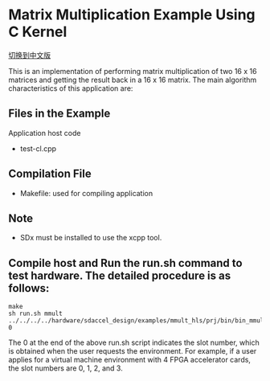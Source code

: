 Matrix Multiplication Example Using C Kernel
================================

[切换到中文版](./README_CN.md)

This is an implementation of performing matrix multiplication of two 16 x 16 matrices and getting the result back in a 16 x 16 matrix. 
The main algorithm characteristics of this application are:

Files in the Example
---------------------
Application host code

* test-cl.cpp

Compilation File
--------------------------------
* Makefile: used for compiling application

Note
--------------------------------
* SDx must be installed to use the xcpp tool.

 Compile host and Run the **run.sh** command to test hardware. The detailed procedure is as follows:
--------------------------------

```
make
sh run.sh mmult ../../../../hardware/sdaccel_design/examples/mmult_hls/prj/bin/bin_mmult_hw.xclbin 0

```

The 0 at the end of the above run.sh script indicates the slot number, which is obtained when the user requests the environment. 
For example, if a user applies for a virtual machine environment with 4 FPGA accelerator cards, the slot numbers are 0, 1, 2, and 3.